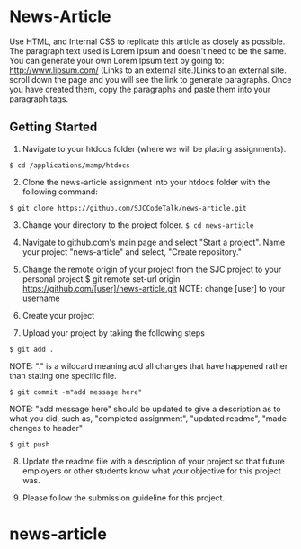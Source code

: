 # News-Article
Use HTML, and Internal CSS to replicate this article as closely as possible. The paragraph text used is Lorem Ipsum and doesn't need to be the same. You can generate your own Lorem Ipsum text by going to: http://www.lipsum.com/ (Links to an external site.)Links to an external site. scroll down the page and you will see the link to generate paragraphs. Once you have created them, copy the paragraphs and paste them into your paragraph tags. 

## Getting Started
1. Navigate to your htdocs folder (where we will be placing assignments).

``
$ cd /applications/mamp/htdocs
``

2. Clone the news-article assignment into your htdocs folder with the following command:

``
$ git clone https://github.com/SJCCodeTalk/news-article.git
``

3. Change your directory to the project folder.
``
$ cd news-article
``

4. Navigate to github.com's main page and select "Start a project". Name your project "news-article" and select, "Create repository."

5. Change the remote origin of your project from the SJC project to your personal project
$ git remote set-url origin https://github.com/[user]/news-article.git
NOTE: change [user] to your username

6. Create your project

7. Upload your project by taking the following steps

``
$ git add .
``

NOTE: "." is a wildcard meaning add all changes that have happened rather than stating one specific file. 

``
$ git commit -m"add message here"
``

NOTE: "add message here" should be updated to give a description as to what you did, such as, "completed assignment", "updated readme", "made changes to header"

``
$ git push
``

8. Update the readme file with a description of your project so that future employers or other students know what your objective for this project was. 

9. Please follow the submission guideline for this project.
# news-article
